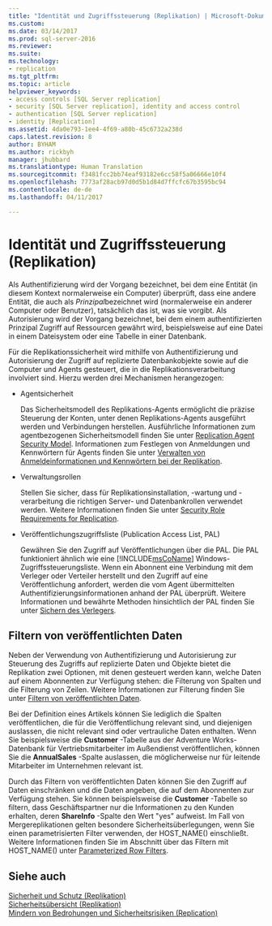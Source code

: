 ```yaml
---
title: "Identität und Zugriffssteuerung (Replikation) | Microsoft-Dokumentation"
ms.custom: 
ms.date: 03/14/2017
ms.prod: sql-server-2016
ms.reviewer: 
ms.suite: 
ms.technology:
- replication
ms.tgt_pltfrm: 
ms.topic: article
helpviewer_keywords:
- access controls [SQL Server replication]
- security [SQL Server replication], identity and access control
- authentication [SQL Server replication]
- identity [Replication]
ms.assetid: 4da0e793-1ee4-4f69-a80b-45c6732a238d
caps.latest.revision: 8
author: BYHAM
ms.author: rickbyh
manager: jhubbard
ms.translationtype: Human Translation
ms.sourcegitcommit: f3481fcc2bb74eaf93182e6cc58f5a06666e10f4
ms.openlocfilehash: 7773af28acb97d0d5b1d84d7ffcfc67b3595bc94
ms.contentlocale: de-de
ms.lasthandoff: 04/11/2017

---
```

# <a name="identity-and-access-control-replication"></a>Identität und Zugriffssteuerung (Replikation)
  Als Authentifizierung wird der Vorgang bezeichnet, bei dem eine Entität (in diesem Kontext normalerweise ein Computer) überprüft, dass eine andere Entität, die auch als *Prinzipal*bezeichnet wird (normalerweise ein anderer Computer oder Benutzer), tatsächlich das ist, was sie vorgibt. Als Autorisierung wird der Vorgang bezeichnet, bei dem einem authentifizierten Prinzipal Zugriff auf Ressourcen gewährt wird, beispielsweise auf eine Datei in einem Dateisystem oder eine Tabelle in einer Datenbank.  
  
 Für die Replikationssicherheit wird mithilfe von Authentifizierung und Autorisierung der Zugriff auf replizierte Datenbankobjekte sowie auf die Computer und Agents gesteuert, die in die Replikationsverarbeitung involviert sind. Hierzu werden drei Mechanismen herangezogen:  
  
-   Agentsicherheit  
  
     Das Sicherheitsmodell des Replikations-Agents ermöglicht die präzise Steuerung der Konten, unter denen Replikations-Agents ausgeführt werden und Verbindungen herstellen. Ausführliche Informationen zum agentbezogenen Sicherheitsmodell finden Sie unter [Replication Agent Security Model](../../../relational-databases/replication/security/replication-agent-security-model.md). Informationen zum Festlegen von Anmeldungen und Kennwörtern für Agents finden Sie unter [Verwalten von Anmeldeinformationen und Kennwörtern bei der Replikation](../../../relational-databases/replication/security/manage-logins-and-passwords-in-replication.md).  
  
-   Verwaltungsrollen  
  
     Stellen Sie sicher, dass für Replikationsinstallation, -wartung und -verarbeitung die richtigen Server- und Datenbankrollen verwendet werden. Weitere Informationen finden Sie unter [Security Role Requirements for Replication](../../../relational-databases/replication/security/security-role-requirements-for-replication.md).  
  
-   Veröffentlichungszugriffsliste (Publication Access List, PAL)  
  
     Gewähren Sie den Zugriff auf Veröffentlichungen über die PAL. Die PAL funktioniert ähnlich wie eine [!INCLUDE[msCoName](../../../includes/msconame-md.md)] Windows-Zugriffssteuerungsliste. Wenn ein Abonnent eine Verbindung mit dem Verleger oder Verteiler herstellt und den Zugriff auf eine Veröffentlichung anfordert, werden die vom Agent übermittelten Authentifizierungsinformationen anhand der PAL überprüft. Weitere Informationen und bewährte Methoden hinsichtlich der PAL finden Sie unter [Sichern des Verlegers](../../../relational-databases/replication/security/secure-the-publisher.md).  
  
## <a name="filtering-published-data"></a>Filtern von veröffentlichten Daten  
 Neben der Verwendung von Authentifizierung und Autorisierung zur Steuerung des Zugriffs auf replizierte Daten und Objekte bietet die Replikation zwei Optionen, mit denen gesteuert werden kann, welche Daten auf einem Abonnenten zur Verfügung stehen: die Filterung von Spalten und die Filterung von Zeilen. Weitere Informationen zur Filterung finden Sie unter [Filtern von veröffentlichten Daten](../../../relational-databases/replication/publish/filter-published-data.md).  
  
 Bei der Definition eines Artikels können Sie lediglich die Spalten veröffentlichen, die für die Veröffentlichung relevant sind, und diejenigen auslassen, die nicht relevant sind oder vertrauliche Daten enthalten. Wenn Sie beispielsweise die **Customer** -Tabelle aus der Adventure Works-Datenbank für Vertriebsmitarbeiter im Außendienst veröffentlichen, können Sie die **AnnualSales** -Spalte auslassen, die möglicherweise nur für leitende Mitarbeiter im Unternehmen relevant ist.  
  
 Durch das Filtern von veröffentlichten Daten können Sie den Zugriff auf Daten einschränken und die Daten angeben, die auf dem Abonnenten zur Verfügung stehen. Sie können beispielsweise die **Customer** -Tabelle so filtern, dass Geschäftspartner nur die Informationen zu den Kunden erhalten, deren **ShareInfo** -Spalte den Wert "yes" aufweist. Im Fall von Mergereplikationen gelten besondere Sicherheitsüberlegungen, wenn Sie einen parametrisierten Filter verwenden, der HOST_NAME() einschließt. Weitere Informationen finden Sie im Abschnitt über das Filtern mit HOST_NAME() unter [Parameterized Row Filters](../../../relational-databases/replication/merge/parameterized-filters-parameterized-row-filters.md).  
  
## <a name="see-also"></a>Siehe auch  
 [Sicherheit und Schutz &#40;Replikation&#41;](../../../relational-databases/replication/security/security-and-protection-replication.md)   
 [Sicherheitsübersicht &#40;Replikation&#41;](../../../relational-databases/replication/security/security-overview-replication.md)   
 [Mindern von Bedrohungen und Sicherheitsrisiken &#40;Replication&#41;](../../../relational-databases/replication/security/threat-and-vulnerability-mitigation-replication.md)  
  
  
